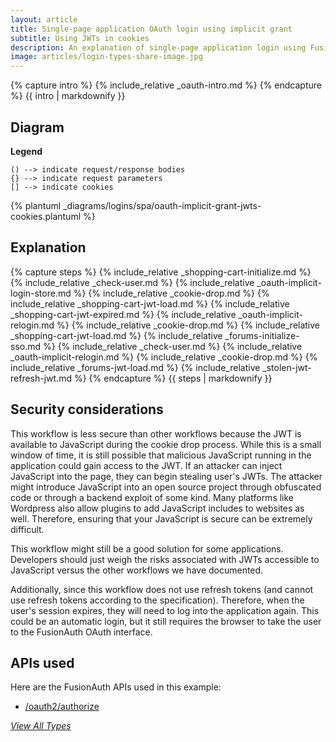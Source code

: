 ```yaml
---
layout: article
title: Single-page application OAuth login using implicit grant
subtitle: Using JWTs in cookies
description: An explanation of single-page application login using FusionAuth OAuth interface with the implicit grant and uses JWTs in cookies
image: articles/login-types-share-image.jpg
---
```


{% capture intro %}
{% include_relative _oauth-intro.md %}
{% endcapture %}
{{ intro | markdownify }}

## Diagram

**Legend**

```text
() --> indicate request/response bodies
{} --> indicate request parameters
[] --> indicate cookies
```

{% plantuml _diagrams/logins/spa/oauth-implicit-grant-jwts-cookies.plantuml %}

## Explanation

{% capture steps %}
{% include_relative _shopping-cart-initialize.md %}
{% include_relative _check-user.md %}
{% include_relative _oauth-implicit-login-store.md %}
{% include_relative _cookie-drop.md %}
{% include_relative _shopping-cart-jwt-load.md %}
{% include_relative _shopping-cart-jwt-expired.md %}
{% include_relative _oauth-implicit-relogin.md %}
{% include_relative _cookie-drop.md %}
{% include_relative _shopping-cart-jwt-load.md %}
{% include_relative _forums-initialize-sso.md %}
{% include_relative _check-user.md %}
{% include_relative _oauth-implicit-relogin.md %}
{% include_relative _cookie-drop.md %}
{% include_relative _forums-jwt-load.md %}
{% include_relative _stolen-jwt-refresh-jwt.md %}
{% endcapture %}
{{ steps | markdownify }}

## Security considerations

This workflow is less secure than other workflows because the JWT is available to JavaScript during the cookie drop process. While this is a small window of time, it is still possible that malicious JavaScript running in the application could gain access to the JWT. If an attacker can inject JavaScript into the page, they can begin stealing user's JWTs. The attacker might introduce JavaScript into an open source project through obfuscated code or through a backend exploit of some kind. Many platforms like Wordpress also allow plugins to add JavaScript includes to websites as well. Therefore, ensuring that your JavaScript is secure can be extremely difficult.

This workflow might still be a good solution for some applications. Developers should just weigh the risks associated with JWTs accessible to JavaScript versus the other workflows we have documented.

Additionally, since this workflow does not use refresh tokens (and cannot use refresh tokens according to the specification). Therefore, when the user's session expires, they will need to log into the application again. This could be an automatic login, but it still requires the browser to take the user to the FusionAuth OAuth interface.

## APIs used

Here are the FusionAuth APIs used in this example:

* [/oauth2/authorize](/docs/v1/tech/oauth/endpoints#authorize)


[_View All Types_](/articles/logins/types-of-logins-authentication-workflows)
